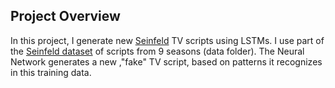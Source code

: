 ## Project Overview

In this project, I generate new [Seinfeld](https://en.wikipedia.org/wiki/Seinfeld) TV scripts using LSTMs.  I use part of the [Seinfeld dataset](https://www.kaggle.com/thec03u5/seinfeld-chronicles#scripts.csv) of scripts from 9 seasons (data folder).  The Neural Network generates a new ,"fake" TV script, based on patterns it recognizes in this training data.

